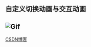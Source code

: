 ## 自定义切换动画与交互动画
![Gif](https://raw.githubusercontent.com/zhangao0086/iOS_AnimatedTransition/master/preview.gif)
----
<a href="http://blog.csdn.net/zhangao0086/article/details/38459937" target="_blank">CSDN博客</a>